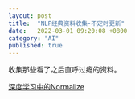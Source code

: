 ```yaml
---
layout: post
title:  "NLP经典资料收集-不定时更新"
date:   2022-03-01 09:20:08 +0800
category: "AI"
published: true
---
```


收集那些看了之后直呼过瘾的资料。


[深度学习中的Normalize](https://zhuanlan.zhihu.com/p/33173246)

<!--more-->





